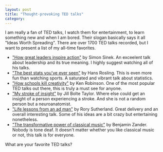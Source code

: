 ```yaml
---
layout: post
title: "Thought-provoking TED talks"
category: 
---
```


I am really a fan of TED talks, I watch them for entertainment, to learn something new and when I am bored. Their slogan basically says it all "Ideas Worth Spreading". There are over 1700 TED talks recorded, but I want to present a list of my all-time favorites.

* ["How great leaders inspire action"](http://www.ted.com/talks/simon_sinek_how_great_leaders_inspire_action) by Simon Sinek. An exceelent talk about leadership and its true meaning. I highly suggest watching all of his talks.
* ["The best stats you've ever seen"](http://www.ted.com/talks/hans_rosling_shows_the_best_stats_you_ve_ever_seen) by Hans Rosling. This is even more fun than watching sports. A saturated and vibrant talk about statistics.
* ["How schools kill creativity"](http://www.ted.com/talks/ken_robinson_says_schools_kill_creativity) by Ken Robinson. One of the most popular TED talks out there, this is truly a must see for anyone.  
* ["My stroke of insight"](http://www.ted.com/talks/jill_bolte_taylor_s_powerful_stroke_of_insight) by Jill Bolte Taylor. Where else could get an insight of a person experiencing a stroke. And she is not a random person but a neuroanatomist.
* ["Life lessons from an ad man"](http://www.ted.com/talks/rory_sutherland_life_lessons_from_an_ad_man) by Rory Sutherland. Great delivery and an overall interesting talk. Some of his ideas are a bit crazy but entertaining nonetheless.
* ["The transformative power of classical music"](http://www.ted.com/talks/benjamin_zander_on_music_and_passion) by Benjamin Zander. Nobody is tone deaf. It doesn't matter whether you like classical music or not, this talk is for everyone.

What are your favorite TED talks? 